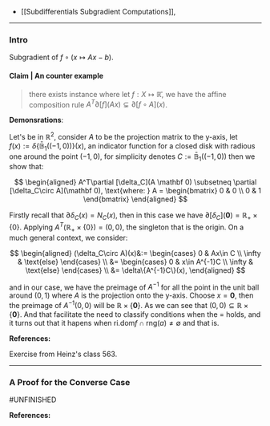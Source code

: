 - [[Subdifferentials Subgradient Computations]], 

---
### **Intro**

Subgradient of $f\circ (x \mapsto Ax - b)$. 


#### **Claim | An counter example**

> there exists instance where let $f:X\mapsto \mathbb{\bar{R}}$, we have the affine composition rule $A^T\partial [f](Ax) \subsetneq \partial [f\circ A](x)$. 

**Demonsrations**: 


Let's be in $\mathbb R^2$, consider $A$ to be the projection matrix to the y-axis, let $f(x) := \delta\{\mathbb{\bar{B}}_1((-1, 0))\}(x)$, an indicator function for a closed disk with radious one around the point $(-1, 0)$, for simplicity denotes $C := \mathbb{\bar B}_1((-1, 0))$ then we show that: 

$$
\begin{aligned}
    A^T\partial [\delta_C](A \mathbf 0) \subsetneq \partial [\delta_C\circ A](\mathbf 0), \text{where: } A = \begin{bmatrix}
        0 & 0 \\ 0 & 1
    \end{bmatrix}
\end{aligned}
$$

Firstly recall that $\partial \delta_C(x) = N_C(x)$, then in this case we have $\partial [\delta_C](\mathbf 0) = \mathbb R_+ \times \{0\}$. Applying $A^T(\mathbb R_+ \times \{0\}) = (0, 0)$, the singleton that is the origin. On a much general context, we consider: 

$$
\begin{aligned}
    (\delta_C\circ A)(x)&:= 
    \begin{cases}
        0 & Ax\in C
        \\
        \infty & \text{else}
    \end{cases}
    \\
    &= 
    \begin{cases}
        0 & x\in A^{-1}C
        \\
        \infty & \text{else}
    \end{cases}
    \\
    &= \delta\{A^{-1}C\}(x), 
\end{aligned}
$$

and in our case, we have the preimage of $A^{-1}$ for all the point in the unit ball around $(0, 1)$ where $A$ is the projection onto the y-axis. Choose $x=\mathbf 0$, then the preimage of $A^{-1}(0, 0)$ will be $\mathbb R\times \{\mathbf 0\}$. As we can see that $(0, 0)\subseteq \mathbb R\times \{\mathbf 0\}$. And that facilitate the need to classify conditions when the $=$ holds, and it turns out that it hapens when $\text{ri.dom} f \cap \text{rng}(a)\neq \emptyset$ and that is. 

**References:**

Exercise from Heinz's class 563. 


---
### **A Proof for the Converse Case**

#UNFINISHED

**References:** 

